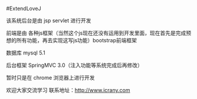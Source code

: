 #ExtendLoveJ

该系统后台是由 jsp servlet 进行开发

前端是由  各种js框架（当然这个js现在还没有运用到开发里面，现在首先是完成预想的所有功能，再去实现这写js功能）bootstrap前端框架 

数据库 mysql 5.1

后台框架 SpringMVC 3.0（注入功能等系统完成后再修改）

暂时只是在 chrome 浏览器上进行开发 

欢迎大家交流学习 联系地址：http://www.icrany.com

